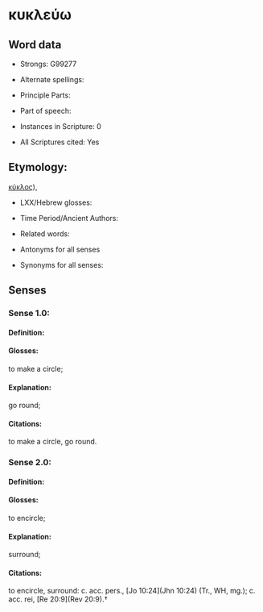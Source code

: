 # κυκλεύω

<!-- Status: S2=NeedsEdits -->
<!-- Lexica used for edits:   -->

## Word data

* Strongs: G99277

* Alternate spellings:



* Principle Parts: 


* Part of speech: 


* Instances in Scripture: 0

* All Scriptures cited: Yes

## Etymology: 

[κύκλος]()),

* LXX/Hebrew glosses: 


* Time Period/Ancient Authors: 


* Related words: 

* Antonyms for all senses

* Synonyms for all senses: 


## Senses 


### Sense  1.0: 

#### Definition: 

#### Glosses: 

to make a circle; 

#### Explanation: 

go round; 

#### Citations: 

to make a circle, go round.

### Sense  2.0: 

#### Definition: 

#### Glosses: 

to encircle; 

#### Explanation: 

surround; 

#### Citations: 

to encircle, surround: c. acc. pers., [Jo 10:24](Jhn 10:24) (Tr., WH, mg.); c. acc. rei, [Re 20:9](Rev 20:9).†
